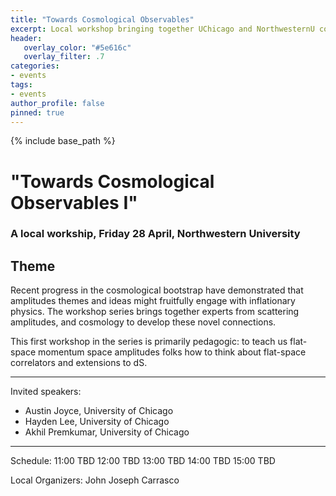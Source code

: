 ```yaml
---
title: "Towards Cosmological Observables"
excerpt: Local workshop bringing together UChicago and NorthwesternU communities. 
header:
   overlay_color: "#5e616c"
   overlay_filter: .7
categories:
- events
tags:
- events
author_profile: false
pinned: true
---
```

{% include base_path %}

# "Towards Cosmological Observables I"
### A local workship, Friday 28 April, Northwestern University

## Theme

Recent progress in the cosmological bootstrap have demonstrated that amplitudes themes and ideas might fruitfully engage  with inflationary physics. The workshop series brings together experts from scattering amplitudes, and cosmology to develop these novel connections.

This first workshop in the series is primarily pedagogic: to teach us flat-space momentum space amplitudes folks how to think about flat-space correlators and extensions to dS.

-----------------

Invited speakers:
 * Austin Joyce, University of Chicago
 * Hayden Lee, University of Chicago
 * Akhil Premkumar, University of Chicago

-----------------
Schedule: 
11:00 TBD
12:00 TBD
13:00 TBD
14:00 TBD
15:00 TBD



 Local Organizers:
  John Joseph Carrasco
